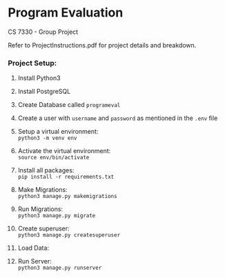 # Program Evaluation
CS 7330 - Group Project

Refer to ProjectInstructions.pdf for project details and breakdown.

### Project Setup:
1. Install Python3<br/>

2. Install PostgreSQL<br/>

3. Create Database called `programeval`<br/>

4. Create a user with `username` and `password` as mentioned in the `.env` file<br/>

5. Setup a virtual environment:<br/>
`python3 -m venv env`

6. Activate the virtual environment:<br/>
`source env/bin/activate`

7. Install all packages:<br/>
`pip install -r requirements.txt`

8. Make Migrations:<br/>
`python3 manage.py makemigrations`

9. Run Migrations:<br/>
`python3 manage.py migrate`

10. Create superuser:<br/>
`python3 manage.py createsuperuser`

11. Load Data: <br/>


12. Run Server:<br/>
`python3 manage.py runserver`
